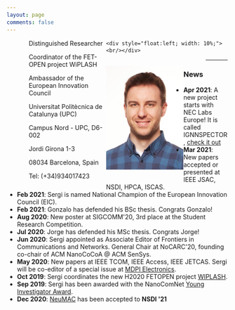 ```yaml
---
layout: page
comments: false
---
```


<div class="index_header_space"></div>

<div style="witdh: 100%;">
  
  <div style="float:left; width: 10%;"><br/></div>
  
  <div style="float:left; width: 35%;">
Distinguished Researcher

Coordinator of the FET-OPEN project WiPLASH

Ambassador of the European Innovation Council

Universitat Politècnica de Catalunya (UPC)

Campus Nord - UPC, D6-002

Jordi Girona 1-3

08034 Barcelona, Spain

Tel: (+34)934017423
  </div>
  
    <div style="float:left; width: 10%;"><br/></div>
  
  <div style="float:left; width: 35%;">
    <p align="center"><img src="/img/3.jpg" alt="Profile picture" width="180" height="236" alt=""></p>
  </div>
  
  <div style="float:left; width: 10%;"><br/></div>
  
</div>




---
### News
- **Apr 2021**: A new project starts with NEC Labs Europe! It is called IGNNSPECTOR, <a href="./research.html">check it out</a>
- **Mar 2021**: New papers accepted or presented at IEEE JSAC, NSDI, HPCA, ISCAS.
- **Feb 2021**: Sergi is named National Champion of the European Innovation Council (EIC).
- **Feb 2021**: Gonzalo has defended his BSc thesis. Congrats Gonzalo!
- **Aug 2020**: New poster at SIGCOMM'20, 3rd place at the Student Research Competition. 
- **Jul 2020**: Jorge has defended his MSc thesis. Congrats Jorge!
- **Jun 2020**: Sergi appointed as Associate Editor of Frontiers in Communications and Networks. General Chair at NoCARC'20, founding co-chair of ACM NanoCoCoA @ ACM SenSys. 
- **May 2020**: New papers at IEEE TCOM, IEEE Access, IEEE JETCAS. Sergi will be co-editor of a special issue at <a href="https://www.mdpi.com/journal/electronics/special_issues/Nanonetworking_Communications">MDPI Electronics</a>.
- **Oct 2019**: Sergi coordinates the new H2020 FETOPEN project <a href="http://www.wiplash.eu">WIPLASH</a>.
- **Sep 2019**: Sergi has been awarded with the NanoComNet <a href="https://www.journals.elsevier.com/nano-communication-networks/news/dr-sergi-abadal-receives-the-young-investigator-award">Young Investigator Award</a>.
- **Dec 2020**: [NeuMAC](/docs/Neumac_NSDI_2021.pdf) has been accepted to **NSDI '21**
